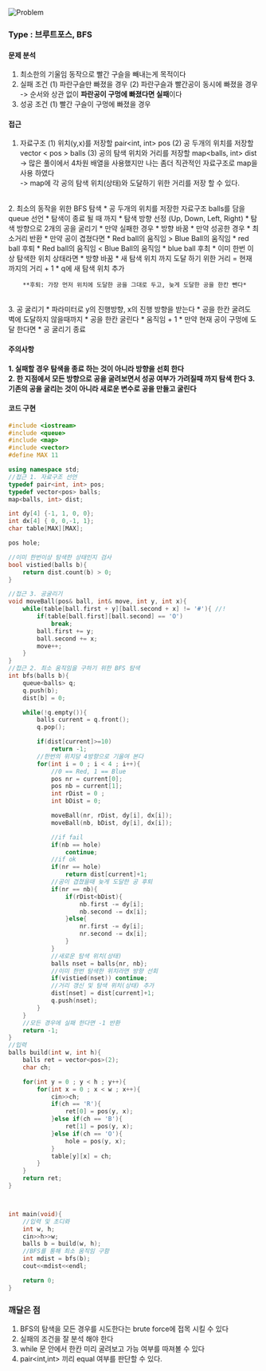 ![Problem]((https://github.com/seongjinkime/problem-solving/raw/master/images/13460.png))
### Type : 브루트포스, BFS

#### 문제 분석
1. 최소한의 기울임 동작으로 빨간 구슬을 빼내는게 목적이다  
2. 실패 조건
    (1) 파란구슬만 빠졌을 경우
    (2) 파란구슬과 빨간공이 동시에 빠졌을 경우
    -> 순서와 상관 없이 **파란공이 구멍에 빠졌다면 실패**이다
3. 성공 조건
    (1) 빨간 구슬이 구멍에 빠졌을 경우

#### 접근
1. 자료구조
    (1) 위치(y,x)를 저장할 pair<int, int> pos
    (2) 공 두개의 위치를 저장할 vector < pos > balls
    (3) 공의 탐색 위치와 거리를 저장할 map<balls, int> dist
    -> 많은 풀이에서 4차원 배열을 사용했지만 나는 좀더 직관적인 자료구조로 map을 사용 하였다  
    -> map에 각 공의 탐색 위치(상태)와 도달하기 위한 거리를 저장 할 수 있다.
</br>
2. 최소의 동작을 위한 BFS 탐색
    * 공 두개의 위치를 저장한 자료구조 balls를 담을 queue 선언
    * 탐색이 종료 될 때 까지  
        * 탐색 방향 선정 (Up, Down, Left, Right)
            * 탐색 방향으로 2개의 공을 굴리기
            * 만약 실패한 경우
              *  방향 바꿈
            * 만약 성공한 경우
              * 최소거리 반환
            * 만약 공이 겹쳤다면
              * Red ball의 움직임 > Blue Ball의 움직임
                * red ball 후퇴
              * Red ball의 움직임 < Blue Ball의 움직임
                * blue ball 후최
            * 이미 한번 이상 탐색한 위치 상태라면
                * 방향 바꿈
            * 새 탐색 위치 까지 도달 하기 위한 거리 = 현재 까지의 거리 + 1
            * q에 새 탐색 위치 추가  

        **후퇴: 가장 먼저 위치에 도달한 공을 그대로 두고, 늦게 도달한 공을 한칸 뺀다*
</br>
3. 공 굴리기  
    * 파라미터로 y의 진행방향, x의 진행 방향을 받는다  
    * 공을 한칸 굴려도 벽에 도달하지 않을때까지
      * 공을 한칸 굴린다
      * 움직임 + 1
      * 만약 현재 공이 구멍에 도달 한다면
        * 공 굴리기 종료  



#### 주의사항

**1. 실패할 경우 탐색을 종료 하는 것이 아니라 방향을 선회 한다**  
**2. 한 지점에서 모든 방향으로 공을 굴려보면서 성공 여부가 가려질때 까지 탐색 한다**
**3. 기존의 공을 굴리는 것이 아니라 새로운 변수로 공을 만들고 굴린다**


#### 코드 구현  

```cpp
#include <iostream>
#include <queue>
#include <map>
#include <vector>
#define MAX 11

using namespace std;
//접근 1. 자료구조 선언
typedef pair<int, int> pos;
typedef vector<pos> balls;
map<balls, int> dist;

int dy[4] {-1, 1, 0, 0};
int dx[4] { 0, 0,-1, 1};
char table[MAX][MAX];

pos hole;

//이미 한번이상 탐색한 상태인지 검사
bool vistied(balls b){
    return dist.count(b) > 0;
}

//접근 3. 공굴리기
void moveBall(pos& ball, int& move, int y, int x){
    while(table[ball.first + y][ball.second + x] != '#'){ //!
        if(table[ball.first][ball.second] == 'O')
            break;
        ball.first += y;
        ball.second += x;
        move++;
    }
}
//접근 2. 최소 움직임을 구하기 위한 BFS 탐색
int bfs(balls b){
    queue<balls> q;
    q.push(b);
    dist[b] = 0;

    while(!q.empty()){
        balls current = q.front();
        q.pop();

        if(dist[current]>=10)
            return -1;
        //한번의 위치당 4방향으로 기울여 본다
        for(int i = 0 ; i < 4 ; i++){
            //0 == Red, 1 == Blue
            pos nr = current[0];
            pos nb = current[1];
            int rDist = 0 ;
            int bDist = 0;

            moveBall(nr, rDist, dy[i], dx[i]);
            moveBall(nb, bDist, dy[i], dx[i]);

            //if fail
            if(nb == hole)
                continue;
            //if ok
            if(nr == hole)
                return dist[current]+1;
            //공이 겹쳤을때 늦게 도달한 공 후퇴
            if(nr == nb){
                if(rDist<bDist){
                    nb.first -= dy[i];
                    nb.second -= dx[i];
                }else{
                    nr.first -= dy[i];
                    nr.second -= dx[i];
                }
            }
            //새로운 탐색 위치(상태)
            balls nset = balls{nr, nb};
            //이미 한번 탐색한 위치라면 방향 선회
            if(vistied(nset)) continue;
            //거리 갱신 및 탐색 위치(상태) 추가
            dist[nset] = dist[current]+1;
            q.push(nset);
        }
    }
    //모든 경우에 실패 한다면 -1 반환
    return -1;
}
//입력
balls build(int w, int h){
    balls ret = vector<pos>(2);
    char ch;

    for(int y = 0 ; y < h ; y++){
        for(int x = 0 ; x < w ; x++){
            cin>>ch;
            if(ch == 'R'){
                ret[0] = pos(y, x);
            }else if(ch == 'B'){
                ret[1] = pos(y, x);
            }else if(ch == 'O'){
                hole = pos(y, x);
            }
            table[y][x] = ch;
        }
    }
    return ret;
}



int main(void){
    //입력 및 초디롸
    int w, h;
    cin>>h>>w;
    balls b = build(w, h);
    //BFS를 통해 최소 움직임 구함
    int mdist = bfs(b);
    cout<<mdist<<endl;

    return 0;
}

```

### 깨달은 점
1. BFS의 탐색을 모든 경우를 시도한다는 brute force에 접목 시킬 수 있다
2. 실패의 조건을 잘 분석 해야 한다
3. while 문 안에서 한칸 미리 굴려보고 가능 여부를 따져볼 수 있다
4. pair<int,int> 끼리 equal 여부를 판단할 수 있다.
